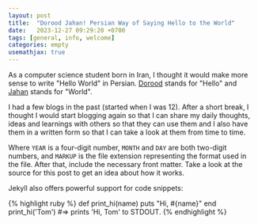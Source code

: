 ```yaml
---
layout: post
title:  "Dorood Jahan! Persian Way of Saying Hello to the World"
date:   2023-12-27 09:29:20 +0700
tags: [general, info, welcome]
categories: empty
usemathjax: true
---
```


As a computer science student born in Iran, I thought it would make more sense to write "Hello World" in Persian. [Dorood][dorood-wiktionary-page] stands for "Hello" and [Jahan][jahan-wiktionary-page] stands for "World".

I had a few blogs in the past (started when I was 12). After a short break, I thought I would start blogging again so that I can share my daily thoughts, ideas and learnings with others so that they can use them and I also have them in a written form so that I can take a look at them from time to time.

Where `YEAR` is a four-digit number, `MONTH` and `DAY` are both two-digit numbers, and `MARKUP` is the file extension representing the format used in the file. After that, include the necessary front matter. Take a look at the source for this post to get an idea about how it works.

Jekyll also offers powerful support for code snippets:

{% highlight ruby %}
def print_hi(name)
  puts "Hi, #{name}"
end
print_hi('Tom')
#=> prints 'Hi, Tom' to STDOUT.
{% endhighlight %}

[dorood-wiktionary-page]: https://en.wiktionary.org/wiki/%D8%AF%D8%B1%D9%88%D8%AF
[jahan-wiktionary-page]: https://en.wiktionary.org/wiki/Jahan

